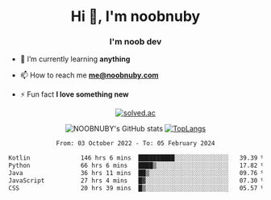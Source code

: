<h1 align="center">Hi 👋, I'm noobnuby</h1>
<h3 align="center">I'm noob dev</h3>

- 🌱 I’m currently learning **anything**

- 📫 How to reach me **me@noobnuby.com**

- ⚡ Fun fact **I love something new**

<div align="center">
  
[![solved.ac](https://solvedac-cards-starcea.paring.moe/profile/noobnuby)](https://solved.ac/profile/noobnuby)

<div>
<div align="center">

![NOOBNUBY's GitHub stats](https://github-readme-stats.vercel.app/api?username=NOOBNUBY&show_icons=true&theme=dark)
[![TopLangs](https://github-readme-stats.vercel.app/api/top-langs/?username=NOOBNUBY&layout=compact&theme=dark)](https://github.com/anuraghazra/github-readme-stats)

</div>

<!--START_SECTION:waka-->

```txt
From: 03 October 2022 - To: 05 February 2024

Kotlin              146 hrs 6 mins  ██████████░░░░░░░░░░░░░░░   39.39 %
Python              66 hrs 6 mins   ████▒░░░░░░░░░░░░░░░░░░░░   17.82 %
Java                36 hrs 11 mins  ██▒░░░░░░░░░░░░░░░░░░░░░░   09.76 %
JavaScript          27 hrs 4 mins   █▓░░░░░░░░░░░░░░░░░░░░░░░   07.30 %
CSS                 20 hrs 39 mins  █▒░░░░░░░░░░░░░░░░░░░░░░░   05.57 %
```

<!--END_SECTION:waka-->
